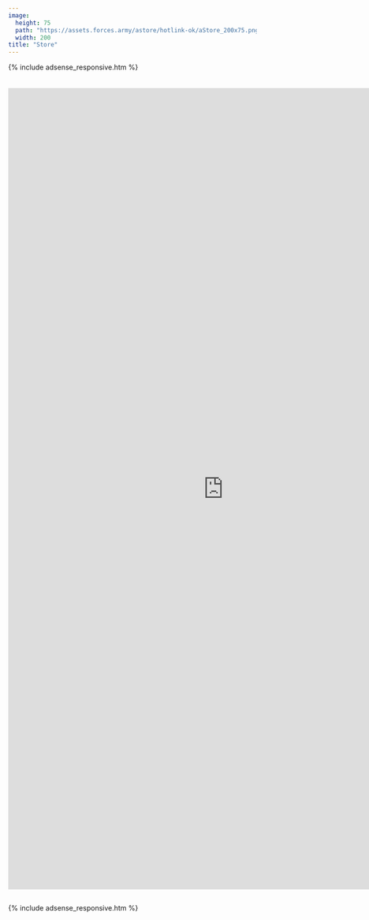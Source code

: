 ```yaml
---
image:
  height: 75
  path: "https://assets.forces.army/astore/hotlink-ok/aStore_200x75.png"
  width: 200
title: "Store"
---
```


{% include adsense_responsive.htm %}
<p style="font-size: xx-small;">
  &nbsp;
</p>
<iframe allowtransparency="true" height="1625" id="aStore" scrolling="no" src="http://astore.amazon.ca/forces-army-20"
  style="border: none; display: block; margin-left: auto; margin-right: auto; overflow: hidden; padding: 0;" width="871"></iframe>
<p style="font-size: xx-small;">
  &nbsp;
</p>
{% include adsense_responsive.htm %}

